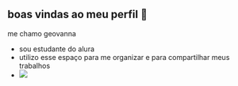 ## boas vindas ao meu perfil 👋

me chamo geovanna

- sou estudante do alura
- utilizo esse espaço para me organizar e para compartilhar meus trabalhos
- ![](https://tenor.com/pt-BR/view/koala-hi-gif-24625278)
